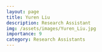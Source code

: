 ```yaml
---
layout: page
title: Yuren Liu
description: Research Assistant
img: /assets/images/Yuren_Liu.jpg
importance: 9
category: Research Assistants
---
```


